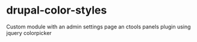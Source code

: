 drupal-color-styles
===================

Custom module with an admin settings page an ctools panels plugin using jquery colorpicker
